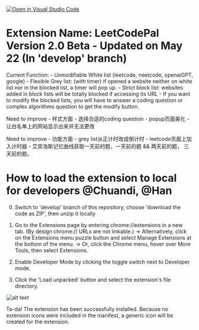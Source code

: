 [![Open in Visual Studio Code](https://classroom.github.com/assets/open-in-vscode-718a45dd9cf7e7f842a935f5ebbe5719a5e09af4491e668f4dbf3b35d5cca122.svg)](https://classroom.github.com/online_ide?assignment_repo_id=11115984&assignment_repo_type=AssignmentRepo)

# Extension Name: LeetCodePal Version 2.0 Beta - Updated on May 22 (In 'develop' branch)
Current Function:
    - Unmodifiable White list (leetcode, neetcode, openaiGPT, google)
    - Flexible Grey list: (with timer) if opened a website neither on white list nor in the blocked list, a timer will pop up.
    - Strict block list: websites added in block lists will be totally blocked if accessing its URL
        - If you want to modify the blocked lists, you will have to answer a coding question or complex algorithms question to get the modify button.

Need to improve - 样式方面
    - 选择合适的coding question
    - popup页面美化
    - 让白名单上的网站显示出来并无法更改

Need to improve - 功能方面
    - grey list从正计时改成倒计时
    - leetcode页面上加入计时器
    - 艾宾浩斯记忆曲线获取一天前的题，一天前的题 && 两天前的题， 三天前的题。



# How to load the extension to local for developers @Chuandi, @Han

0. Switch to 'develop' branch of this repository, choose 'download the code as ZIP', then unzip it locally

1. Go to the Extensions page by entering chrome://extensions in a new tab. (By design chrome:// URLs are not linkable.)
    -> Alternatively, click on the Extensions menu puzzle button and select Manage Extensions at the bottom of the menu.
    -> Or, click the Chrome menu, hover over More Tools, then select Extensions.
    
 
2. Enable Developer Mode by clicking the toggle switch next to Developer mode.
3. Click the 'Load unpacked' button and select the extension's file directory.

![alt text](https://user-images.githubusercontent.com/36625317/233700422-adeff59a-a61c-4835-94ee-aba861cd6d9f.png)

Ta-da! The extension has been successfully installed. Because no extension icons were included in the manifest, a generic icon will be created for the extension.
